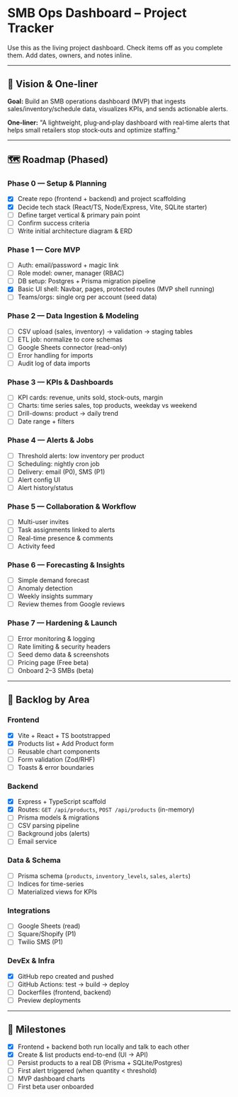 # SMB Ops Dashboard – Project Tracker

Use this as the living project dashboard. Check items off as you complete them. Add dates, owners, and notes inline.

---

## 🔭 Vision & One‑liner
**Goal:** Build an SMB operations dashboard (MVP) that ingests sales/inventory/schedule data, visualizes KPIs, and sends actionable alerts.

**One‑liner:** "A lightweight, plug‑and‑play dashboard with real‑time alerts that helps small retailers stop stock‑outs and optimize staffing."

---

## 🗺️ Roadmap (Phased)

### Phase 0 — Setup & Planning
- [x] Create repo (frontend + backend) and project scaffolding
- [x] Decide tech stack (React/TS, Node/Express, Vite, SQLite starter)
- [ ] Define target vertical & primary pain point
- [ ] Confirm success criteria
- [ ] Write initial architecture diagram & ERD

### Phase 1 — Core MVP
- [ ] Auth: email/password + magic link
- [ ] Role model: owner, manager (RBAC)
- [ ] DB setup: Postgres + Prisma migration pipeline
- [x] Basic UI shell: Navbar, pages, protected routes (MVP shell running)
- [ ] Teams/orgs: single org per account (seed data)

### Phase 2 — Data Ingestion & Modeling
- [ ] CSV upload (sales, inventory) → validation → staging tables
- [ ] ETL job: normalize to core schemas
- [ ] Google Sheets connector (read-only)
- [ ] Error handling for imports
- [ ] Audit log of data imports

### Phase 3 — KPIs & Dashboards
- [ ] KPI cards: revenue, units sold, stock-outs, margin
- [ ] Charts: time series sales, top products, weekday vs weekend
- [ ] Drill-downs: product → daily trend
- [ ] Date range + filters

### Phase 4 — Alerts & Jobs
- [ ] Threshold alerts: low inventory per product
- [ ] Scheduling: nightly cron job
- [ ] Delivery: email (P0), SMS (P1)
- [ ] Alert config UI
- [ ] Alert history/status

### Phase 5 — Collaboration & Workflow
- [ ] Multi-user invites
- [ ] Task assignments linked to alerts
- [ ] Real-time presence & comments
- [ ] Activity feed

### Phase 6 — Forecasting & Insights
- [ ] Simple demand forecast
- [ ] Anomaly detection
- [ ] Weekly insights summary
- [ ] Review themes from Google reviews

### Phase 7 — Hardening & Launch
- [ ] Error monitoring & logging
- [ ] Rate limiting & security headers
- [ ] Seed demo data & screenshots
- [ ] Pricing page (Free beta)
- [ ] Onboard 2–3 SMBs (beta)

---

## 🧱 Backlog by Area

### Frontend
- [x] Vite + React + TS bootstrapped
- [x] Products list + Add Product form
- [ ] Reusable chart components
- [ ] Form validation (Zod/RHF)
- [ ] Toasts & error boundaries

### Backend
- [x] Express + TypeScript scaffold
- [x] Routes: `GET /api/products`, `POST /api/products` (in-memory)
- [ ] Prisma models & migrations
- [ ] CSV parsing pipeline
- [ ] Background jobs (alerts)
- [ ] Email service

### Data & Schema
- [ ] Prisma schema (`products`, `inventory_levels`, `sales`, `alerts`)
- [ ] Indices for time-series
- [ ] Materialized views for KPIs

### Integrations
- [ ] Google Sheets (read)
- [ ] Square/Shopify (P1)
- [ ] Twilio SMS (P1)

### DevEx & Infra
- [x] GitHub repo created and pushed
- [ ] GitHub Actions: test → build → deploy
- [ ] Dockerfiles (frontend, backend)
- [ ] Preview deployments

---

## 🎯 Milestones
- [x] Frontend + backend both run locally and talk to each other
- [x] Create & list products end-to-end (UI → API)
- [ ] Persist products to a real DB (Prisma + SQLite/Postgres)
- [ ] First alert triggered (when quantity < threshold)
- [ ] MVP dashboard charts
- [ ] First beta user onboarded
